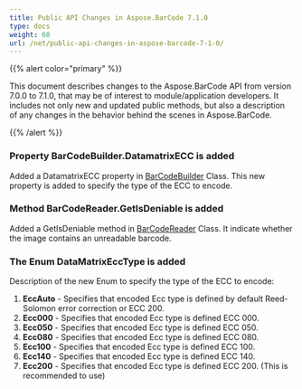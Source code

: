 ```yaml
---
title: Public API Changes in Aspose.BarCode 7.1.0
type: docs
weight: 60
url: /net/public-api-changes-in-aspose-barcode-7-1-0/
---
```


{{% alert color="primary" %}} 

This document describes changes to the Aspose.BarCode API from version 7.0.0 to 7.1.0, that may be of interest to module/application developers. It includes not only new and updated public methods, but also a description of any changes in the behavior behind the scenes in Aspose.BarCode. 

{{% /alert %}} 
### **Property BarCodeBuilder.DatamatrixECC is added**
Added a DatamatrixECC property in [BarCodeBuilder](/pages/createpage.action?spaceKey=barcodenet&title=Aspose.BarCode.BarCodeBuilder+Class&linkCreation=true&fromPageId=12943443) Class. This new property is added to specify the type of the ECC to encode.
### **Method BarCodeReader.GetIsDeniable is added**
Added a GetIsDeniable method in [BarCodeReader](/pages/createpage.action?spaceKey=barcodenet&title=Aspose.BarCodeRecognition.BarCodeReader+Class&linkCreation=true&fromPageId=12943443) Class. It indicate whether the image contains an unreadable barcode.
### **The Enum DataMatrixEccType is added**
Description of the new Enum to specify the type of the ECC to encode:

1. **EccAuto** - Specifies that encoded Ecc type is defined by default Reed-Solomon error correction or ECC 200.
1. **Ecc000** - Specifies that encoded Ecc type is defined ECC 000.
1. **Ecc050** - Specifies that encoded Ecc type is defined ECC 050.
1. **Ecc080** - Specifies that encoded Ecc type is defined ECC 080.
1. **Ecc100** - Specifies that encoded Ecc type is defined ECC 100.
1. **Ecc140** - Specifies that encoded Ecc type is defined ECC 140.
1. **Ecc200** - Specifies that encoded Ecc type is defined ECC 200.
   (This is recommended to use)
